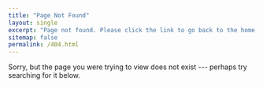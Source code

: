 ```yaml
---
title: "Page Not Found"
layout: single
excerpt: "Page not found. Please click the link to go back to the home page"
sitemap: false
permalink: /404.html
---
```


Sorry, but the page you were trying to view does not exist --- perhaps try searching for it below.

<script type="text/javascript">
  var GOOG_FIXURL_LANG = 'en';
  var GOOG_FIXURL_SITE = '{{ site.url }}'
</script>
<script type="text/javascript"
  src="//linkhelp.clients.google.com/tbproxy/lh/wm/fixurl.js">
</script>